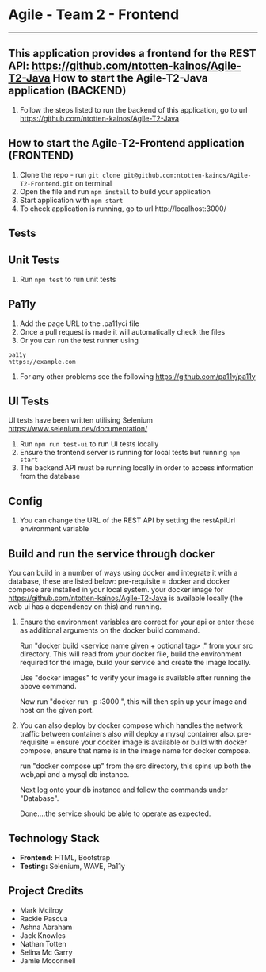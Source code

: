 # Agile - Team 2 - Frontend
---
This application provides a frontend for the REST API: https://github.com/ntotten-kainos/Agile-T2-Java
How to start the Agile-T2-Java application (BACKEND)
---
1. Follow the steps listed to run the backend of this application, go to url https://github.com/ntotten-kainos/Agile-T2-Java



How to start the Agile-T2-Frontend application (FRONTEND)
---
1. Clone the repo - run `git clone git@github.com:ntotten-kainos/Agile-T2-Frontend.git` on terminal
1. Open the file and run `npm install` to build your application
1. Start application with `npm start`
1. To check application is running, go to url http://localhost:3000/



Tests
---

Unit Tests
---
1. Run `npm test` to run unit tests

Pa11y
---
1. Add the page URL to the .pa11yci file
1. Once a pull request is made it will automatically check the files
1. Or you can run the test runner using 
```
pa11y
https://example.com
```
1. For any other problems see the following
https://github.com/pa11y/pa11y

UI Tests
---
UI tests have been written utilising Selenium
https://www.selenium.dev/documentation/ 

1. Run `npm run test-ui` to run UI tests locally
1. Ensure the frontend server is running for local tests but running `npm start`
1. The backend API must be running locally in order to access information from the database

Config
---

1. You can change the URL of the REST API by setting the restApiUrl environment variable

Build and run the service through docker
---

You can build in a number of ways using docker and integrate it with a database, these are listed below:
pre-requisite = docker and docker compose are installed in your local system.
                your docker image for https://github.com/ntotten-kainos/Agile-T2-Java is 
                available locally (the web ui has a dependency on this) and running.

1.  Ensure the environment variables are correct for your api or enter these as 
    additional arguments on the docker build command.

    Run "docker build <service name given + optional tag> ." from your src directory.
    This will read from your docker file, build the environment required for the 
    image, build your service and create the image locally.
    
    Use "docker images" to verify your image is available after running the above command.
    
    Now run "docker run -p <chosen port to host locally on your machine>:3000 <your image 
    name given>", this will then spin up your image and host on the given port.
    
2.  You can also deploy by docker compose which handles the network traffic between 
    containers also will deploy a mysql container also.
    pre-requisite = ensure your docker image is available or build with docker compose, ensure 
    that name is in the image name for docker compose.
    
    run "docker compose up" from the src directory, this spins up both the web,api and a mysql db instance.
    
    Next log onto your db instance and follow the commands under "Database".
    
    Done....the service should be able to operate as expected.      
    


Technology Stack
---

- **Frontend:** HTML, Bootstrap
- **Testing:** Selenium, WAVE, Pa11y



Project Credits
---
- Mark Mcilroy
- Rackie Pascua
- Ashna Abraham
- Jack Knowles
- Nathan Totten
- Selina Mc Garry
- Jamie Mcconnell



 
